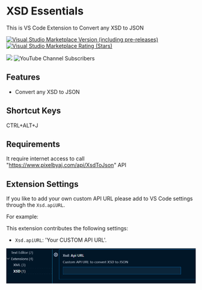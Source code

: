 # XSD Essentials
This is VS Code Extension to Convert any XSD to JSON

[![Visual Studio Marketplace Version (including pre-releases)](https://img.shields.io/visual-studio-marketplace/v/pixelbyaj.xsd)
](https://marketplace.visualstudio.com/items?itemName=pixelbyaj.xsd)
[![Visual Studio Marketplace Rating (Stars)](https://img.shields.io/visual-studio-marketplace/stars/pixelbyaj.xsd)
](https://marketplace.visualstudio.com/items?itemName=pixelbyaj.xsd)  

[![](https://img.shields.io/badge/TWITTER-%40pixelbyajblue.svg?logo=twitter)](https://twitter.com/pixelbyaj) 
![YouTube Channel Subscribers](https://img.shields.io/youtube/channel/subscribers/UC5aAssHpxFdm6qwPEHbJLgQ)

## Features
* Convert any XSD to JSON

## Shortcut Keys
CTRL+ALT+J

## Requirements

It require internet access to call "https://www.pixelbyaj.com/api/XsdToJson" API

## Extension Settings
If you like to add your own custom API URL please add to VS Code settings through the `Xsd.apiURL`.

For example:

This extension contributes the following settings:

* `Xsd.apiURL`: 'Your CUSTOM API URL'.

![Alt text](image.png)

